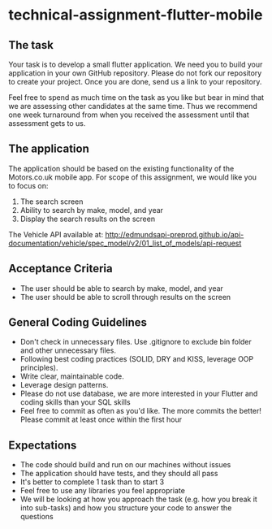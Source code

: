 # technical-assignment-flutter-mobile

## The task
Your task is to develop a small flutter application. We need you to build your application in your own GitHub repository. Please do not fork our repository to create your project. Once you are done, send us a link to your repository.

Feel free to spend as much time on the task as you like but bear in mind that we are assessing other candidates at the same time. Thus we recommend one week turnaround from when you received the assessment until that assessment gets to us.

## The application
The application should be based on the existing functionality of the Motors.co.uk mobile app. For scope of this assignment, we would like you to focus on:
1. The search screen 
2. Ability to search by make, model, and year
3. Display the search results on the screen

The Vehicle API available at: http://edmundsapi-preprod.github.io/api-documentation/vehicle/spec_model/v2/01_list_of_models/api-request

## Acceptance Criteria
- The user should be able to search by make, model, and year
- The user should be able to scroll through results on the screen

## General Coding Guidelines
- Don't check in unnecessary files. Use .gitignore to exclude bin folder and other unnecessary files.
- Following best coding practices (SOLID, DRY and KISS, leverage OOP principles).
- Write clear, maintainable code.
- Leverage design patterns.
- Please do not use database, we are more interested in your Flutter and coding skills than your SQL skills
- Feel free to commit as often as you'd like. The more commits the better! Please commit at least once within the first hour

## Expectations
- The code should build and run on our machines without issues
- The application should have tests, and they should all pass
- It's better to complete 1 task than to start 3
- Feel free to use any libraries you feel appropriate
- We will be looking at how you approach the task (e.g. how you break it into sub-tasks) and how you structure your code to answer the questions
